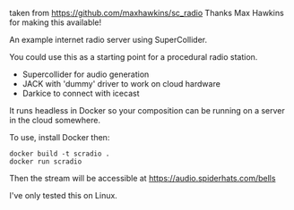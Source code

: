 taken from https://github.com/maxhawkins/sc_radio
Thanks Max Hawkins for making this available!

An example internet radio server using SuperCollider.

You could use this as a starting point for a procedural radio station.

* Supercollider for audio generation
* JACK with 'dummy' driver to work on cloud hardware
* Darkice to connect with icecast

It runs headless in Docker so your composition can be running on a server in the cloud somewhere.

To use, install Docker then:

    docker build -t scradio .
    docker run scradio

Then the stream will be accessible at https://audio.spiderhats.com/bells

I've only tested this on Linux.
